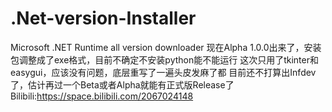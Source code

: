 # .Net-version-Installer
Microsoft .NET Runtime all version downloader
现在Alpha 1.0.0出来了，安装包调整成了exe格式，目前不确定不安装python能不能运行
这次只用了tkinter和easygui，应该没有问题，底层重写了一遍头皮发麻了都
目前还不打算出Infdev了，估计再过一个Beta或者Alpha就能有正式版Release了
Bilibili:https://space.bilibili.com/2067024148
